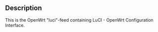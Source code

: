 ## Description

This is the OpenWrt "luci"-feed containing LuCI - OpenWrt Configuration Interface.

